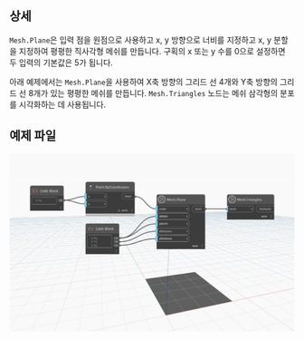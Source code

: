 ## 상세
`Mesh.Plane`은 입력 점을 원점으로 사용하고 x, y 방향으로 너비를 지정하고 x, y 분할을 지정하여 평평한 직사각형 메쉬를 만듭니다. 구획의 x 또는 y 수를 0으로 설정하면 두 입력의 기본값은 5가 됩니다.

아래 예제에서는 `Mesh.Plane`을 사용하여 X축 방향의 그리드 선 4개와 Y축 방향의 그리드 선 8개가 있는 평평한 메쉬를 만듭니다. `Mesh.Triangles` 노드는 메쉬 삼각형의 분포를 시각화하는 데 사용됩니다.

## 예제 파일

![Example](./Autodesk.DesignScript.Geometry.Mesh.Plane_img.jpg)
